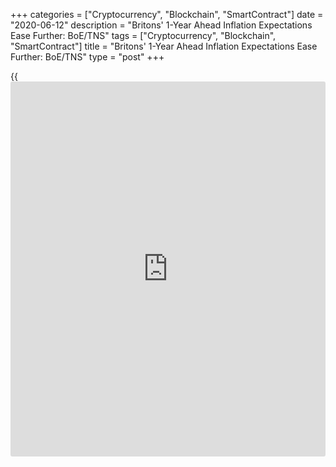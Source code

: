 +++
categories = ["Cryptocurrency", "Blockchain", "SmartContract"]
date = "2020-06-12"
description = "Britons' 1-Year Ahead Inflation Expectations Ease Further: BoE/TNS"
tags = ["Cryptocurrency", "Blockchain", "SmartContract"]
title = "Britons' 1-Year Ahead Inflation Expectations Ease Further: BoE/TNS"
type = "post"
+++

{{<iframe id="large-banner" src="https://www.bounty.group/#slide=24.0" width="100%" height="600" scrolling="no" style="border: 0px solid rgb(216, 221, 230); border-radius: 3px;">}}

Britons' inflation expectations for the coming year slowed in May, the
quarterly Bank of England/TNS Inflation Attitudes Survey showed Friday.

Respondents forecast inflation to slow to 2.9 percent in the coming year
compared to 3 percent projected in February. Expected inflation for the
twelve months after that decreased to 1.9 percent from 2.9 percent.

Median expectations for inflation in the longer-term, say in five years'
time fell to 2.6 percent from 3.4 percent.

The survey showed that 55 percent of respondents thought the 2 percent
inflation target was 'about right', up from 52 percent in February. The
proportions saying the target was 'too high' or 'too low' were 33
percent and 12 percent, respectively.

When asked about the future path of interest rates, 39 percent said they
expected rates to stay about the same over the coming year, compared
with 29 percent in February.

About 42 percent of respondents expected rates to rise over the next 12
months, up from 39 percent in February.

For comments and feedback [contact](https://www.playgroundfx.com/contact/): editorial@rtt[news](https://www.letsplayfx.com/blog/forex-news-website/).com

[Economic News][1]

 **What parts of the world are seeing the best (and worst) economic
performances lately? Click[here][2] to check out our [Econ Scorecard][2]
and find out! See up-to-the-moment [ranking](https://www.playgroundfx.com/blog/crypto-exchange-ranking/)s for the best and worst
performers in [GDP][3], [unemployment rate][4], [inflation][5] and much
more.**

   1. www.rtt[news](https://www.letsplayfx.com/blog/forex-news-website/).com/Content/EconomicNews.aspx
   2. www.rtt[news](https://www.letsplayfx.com/blog/forex-news-website/).com/economic-scorecard/world-rank/unemployment-rate/highest-performance.aspx
   3. www.rtt[news](https://www.letsplayfx.com/blog/forex-news-website/).com/economic-scorecard/world-rank/GDP/highest-performance.aspx
   4. www.rtt[news](https://www.letsplayfx.com/blog/forex-news-website/).com/economic-scorecard/world-rank/unemployment-rate/lowest-performance.aspx
   5. www.rtt[news](https://www.letsplayfx.com/blog/forex-news-website/).com/economic-scorecard/world-rank/CPI/highest-performance.aspx